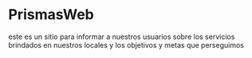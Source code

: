 # PrismasWeb
este es un sitio para informar a nuestros usuarios sobre los servicios brindados en nuestros locales
y los objetivos y metas que perseguimos
